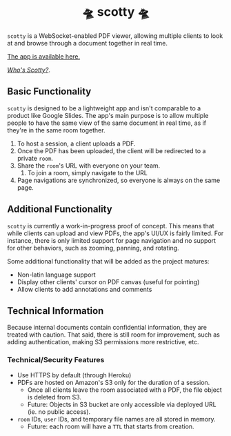 <div align="center">
    <!-- <img src="./docs/peeker-01.png" alt="peeker illustration" height="300"> -->
    <h1>🛸️ scotty 🛸️</h1>
</div>

`scotty` is a WebSocket-enabled PDF viewer, allowing multiple clients to look at and browse through a document together in real time.

[The app is available here.](https://raa-scotty.herokuapp.com/)

[*Who's Scotty?*](https://en.wikipedia.org/wiki/Beam_me_up,_Scotty).

## Basic Functionality
`scotty` is designed to be a lightweight app and isn't comparable to a product like Google Slides. The app's main purpose is to allow multiple people to have the same view of the same document in real time, as if they're in the same room together.

1. To host a session, a client uploads a PDF.
2. Once the PDF has been uploaded, the client will be redirected to a private `room`.
3. Share the `room`'s URL with everyone on your team.
    1. To join a room, simply navigate to the URL
4. Page navigations are synchronized, so everyone is always on the same page.

## Additional Functionality
`scotty` is currently a work-in-progress proof of concept. This means that while clients can upload and view PDFs, the app's UI/UX is fairly limited. For instance, there is only limited support for page navigation and no support for other behaviors, such as zooming, panning, and rotating.

Some additional functionality that will be added as the project matures:
- Non-latin language support
- Display other clients' cursor on PDF canvas (useful for pointing)
- Allow clients to add annotations and comments

## Technical Information
Because internal documents contain confidential information, they are treated with caution. That said, there is still room for improvement, such as adding authentication, making S3 permissions more restrictive, etc.

### Technical/Security Features
- Use HTTPS by default (through Heroku)
- PDFs are hosted on Amazon's S3 only for the duration of a session.
    - Once all clients leave the room associated with a PDF, the file object is deleted from S3.
    - Future: Objects in S3 bucket are only accessible via deployed URL (ie. no public access).
- `room` IDs, `user` IDs, and temporary file names are all stored in memory.
    - Future: each room will have a `TTL` that starts from creation.

